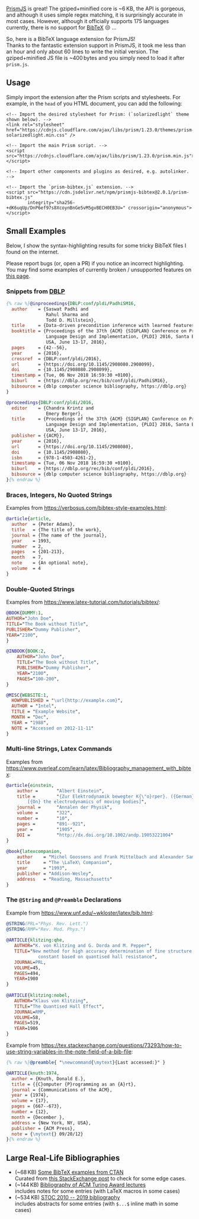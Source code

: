 [PrismJS] is great! The gziped+minified core is ~6&thinsp;KB, the API is gorgeous,
and although it uses simple regex matching, it is surprisingly accurate in most cases.
However, although it officially supports 175 languages currently, there is no support for [BibTeX] &#x1f612; ...

So, here is a BibTeX language extension for PrismJS!
<br>
Thanks to the fantastic extension support in PrismJS,
it took me less than an hour and only about 60 lines to write the initial version.
The gziped+minified JS file is ~400&thinsp;bytes and you simply need to load it after `prism.js`.



## Usage

Simply import the extension after the Prism scripts and stylesheets.
For example, in the `head` of you HTML document, you can add the following:

<pre class='language-html' data-line='10-14'><code>&lt;!-- Import the desired stylesheet for Prism: (`solarizedlight` theme shown below). --&gt;
&lt;link rel=&quot;stylesheet&quot; href=&quot;https://cdnjs.cloudflare.com/ajax/libs/prism/1.23.0/themes/prism-solarizedlight.min.css&quot; /&gt;

&lt;!-- Import the main Prism script. --&gt;
&lt;script src=&quot;https://cdnjs.cloudflare.com/ajax/libs/prism/1.23.0/prism.min.js&quot;&gt;
&lt;/script&gt;

&lt;!-- Import other components and plugins as desired, e.g. autolinker. --&gt;

&lt;!-- Import the `prism-bibtex.js` extension. --&gt;
&lt;script src=&quot;https://cdn.jsdelivr.net/npm/prismjs-bibtex@2.0.1/prism-bibtex.js&quot;
        integrity=&quot;sha256-+dK6uqUp/DnP6ef97s8XcoynBnGe5vM5gvBECH0EB3U=&quot; crossorigin=&quot;anonymous&quot;&gt;
&lt;/script&gt;
</code></pre>

## Small Examples

Below, I show the syntax-highlighting results for some tricky BibTeX files I found on the internet.

Please report bugs (or, open a PR) if you notice an incorrect highlighting.
You may find some examples of currently broken / unsupported features on [this page](broken.html).

### Snippets from [DBLP]

```bib
{% raw %}@inproceedings{DBLP:conf/pldi/PadhiSM16,
  author    = {Saswat Padhi and
               Rahul Sharma and
               Todd D. Millstein},
  title     = {Data-driven precondition inference with learned features},
  booktitle = {Proceedings of the 37th {ACM} {SIGPLAN} Conference on Programming
               Language Design and Implementation, {PLDI} 2016, Santa Barbara, CA,
               USA, June 13-17, 2016},
  pages     = {42--56},
  year      = {2016},
  crossref  = {DBLP:conf/pldi/2016},
  url       = {https://doi.org/10.1145/2908080.2908099},
  doi       = {10.1145/2908080.2908099},
  timestamp = {Tue, 06 Nov 2018 16:59:30 +0100},
  biburl    = {https://dblp.org/rec/bib/conf/pldi/PadhiSM16},
  bibsource = {dblp computer science bibliography, https://dblp.org}
}

@proceedings{DBLP:conf/pldi/2016,
  editor    = {Chandra Krintz and
               Emery Berger},
  title     = {Proceedings of the 37th {ACM} {SIGPLAN} Conference on Programming
               Language Design and Implementation, {PLDI} 2016, Santa Barbara, CA,
               USA, June 13-17, 2016},
  publisher = {{ACM}},
  year      = {2016},
  url       = {https://doi.org/10.1145/2908080},
  doi       = {10.1145/2908080},
  isbn      = {978-1-4503-4261-2},
  timestamp = {Tue, 06 Nov 2018 16:59:30 +0100},
  biburl    = {https://dblp.org/rec/bib/conf/pldi/2016},
  bibsource = {dblp computer science bibliography, https://dblp.org}
}{% endraw %}
```

### Braces, Integers, No Quoted Strings

Examples from <https://verbosus.com/bibtex-style-examples.html>:

```bibtex
@article{article,
  author  = {Peter Adams}, 
  title   = {The title of the work},
  journal = {The name of the journal},
  year    = 1993,
  number  = 2,
  pages   = {201-213},
  month   = 7,
  note    = {An optional note}, 
  volume  = 4
}
```

### Double-Quoted Strings

Examples from <https://www.latex-tutorial.com/tutorials/bibtex/>:

```bibtex
@BOOK{DUMMY:1,
AUTHOR="John Doe",
TITLE="The Book without Title",
PUBLISHER="Dummy Publisher",
YEAR="2100",
}

@INBOOK{BOOK:2,
    AUTHOR="John Doe",
    TITLE="The Book without Title",
    PUBLISHER="Dummy Publisher",
    YEAR="2100",
    PAGES="100-200",
}

@MISC{WEBSITE:1,
  HOWPUBLISHED = "\url{http://example.com}",
  AUTHOR = "Intel",
  TITLE = "Example Website",
  MONTH = "Dec",
  YEAR = "1988",
  NOTE = "Accessed on 2012-11-11"
}
```

### Multi-line Strings, Latex Commands

Examples from <https://www.overleaf.com/learn/latex/Bibliography_management_with_bibtex>:

```bib
@article{einstein,
    author =       "Albert Einstein",
    title =        "{Zur Elektrodynamik bewegter K{\"o}rper}. ({German})
        [{On} the electrodynamics of moving bodies]",
    journal =      "Annalen der Physik",
    volume =       "322",
    number =       "10",
    pages =        "891--921",
    year =         "1905",
    DOI =          "http://dx.doi.org/10.1002/andp.19053221004"
}
 
@book{latexcompanion,
    author    = "Michel Goossens and Frank Mittelbach and Alexander Samarin",
    title     = "The \LaTeX\ Companion",
    year      = "1993",
    publisher = "Addison-Wesley",
    address   = "Reading, Massachusetts"
}
```

### The `@String` and `@Preamble` Declarations

Example from <https://www.unf.edu/~wkloster/latex/bib.html>:

```bib
@STRING(PRL="Phys. Rev. Lett.")
@STRING(RMP="Rev. Mod. Phys.")
 
@ARTICLE{klitzing:qhe,
   AUTHOR="K. von Klitzing and G. Dorda and M. Pepper",
   TITLE="New method for high accuracy determination of fine structure
            constant based on quantised hall resistance",
   JOURNAL=PRL,
   VOLUME=45,
   PAGES=494,
   YEAR=1980
}
 
@ARTICLE{klitzing:nobel,
   AUTHOR="Klaus von Klitzing",
   TITLE="The Quantised Hall Effect",
   JOURNAL=RMP,
   VOLUME=58,
   PAGES=519,
   YEAR=1986
}
```

Example from <https://tex.stackexchange.com/questions/73293/how-to-use-string-variables-in-the-note-field-of-a-bib-file>:

```bib
{% raw %}@preamble{ "\newcommand{\mytext}{Last accessed:}" }

@ARTICLE{knuth:1974,
  author = {Knuth, Donald E.},
  title = {{C}omputer {P}rogramming as an {A}rt},
  journal = {Communications of the ACM},
  year = {1974},
  volume = {17},
  pages = {667--673},
  number = {12},
  month = {December },
  address = {New York, NY, USA},
  publisher = {ACM Press},
  note = {\mytext{} 09/20/12}
}{% endraw %}
```

<link rel="stylesheet" href="https://cdnjs.cloudflare.com/ajax/libs/prism/1.29.0/themes/prism-solarizedlight.min.css"
      integrity="sha512-fibfhB71IpdEKqLKXP/96WuX1cTMmvZioYp7T6I+lTbvJrrjEGeyYdAf09GHpFptF8toQ32woGZ8bw9+HjZc0A=="
      crossorigin="anonymous" referrerpolicy="no-referrer" />
<link rel="stylesheet" href="https://cdnjs.cloudflare.com/ajax/libs/prism/1.29.0/plugins/autolinker/prism-autolinker.min.css"
      integrity="sha512-4ZmAB2UXPu3Rgy5ZClpqnJ/zXXZBdulFXY1eWMLgIjp2HWgkHGIpr1b7kmCK+rdD5NYfivTp47UR+bQ4oTBllQ=="
      crossorigin="anonymous" referrerpolicy="no-referrer" />
<link rel="stylesheet" href="https://cdnjs.cloudflare.com/ajax/libs/prism/1.29.0/plugins/line-highlight/prism-line-highlight.min.css"
      integrity="sha512-nXlJLUeqPMp1Q3+Bd8Qds8tXeRVQscMscwysJm821C++9w6WtsFbJjPenZ8cQVMXyqSAismveQJc0C1splFDCA=="
      crossorigin="anonymous" referrerpolicy="no-referrer" />

<script src="https://cdnjs.cloudflare.com/ajax/libs/prism/1.29.0/prism.min.js"
        integrity="sha512-7Z9J3l1+EYfeaPKcGXu3MS/7T+w19WtKQY/n+xzmw4hZhJ9tyYmcUS+4QqAlzhicE5LAfMQSF3iFTK9bQdTxXg=="
        crossorigin="anonymous" referrerpolicy="no-referrer">
</script>
<script src="https://cdnjs.cloudflare.com/ajax/libs/prism/1.29.0/plugins/keep-markup/prism-keep-markup.min.js"
        integrity="sha512-dM7y7FL7I43Zij3bPyIiAOl4ebzK01P8pcEUb7RvOKdXlxjSPebYBnkDB+S05PuNGlLFjvzVNRzuctj5A4P3Kg=="
        crossorigin="anonymous" referrerpolicy="no-referrer">
</script>
<script src="https://cdnjs.cloudflare.com/ajax/libs/prism/1.29.0/plugins/autolinker/prism-autolinker.min.js"
        integrity="sha512-h92O152CCXt3xEUWDYTGLz58u+IOpZU8Z2MEkkBsXsRlAhckPFeEolarVn7tOhTVbjsJPpyknL0CFUrc2rlgPQ=="
        crossorigin="anonymous" referrerpolicy="no-referrer">
</script>
<script src="https://cdnjs.cloudflare.com/ajax/libs/prism/1.29.0/plugins/line-highlight/prism-line-highlight.min.js"
        integrity="sha512-255MpVHZHmxNdOj/PivQ+WSTYFjBxTMfmIszxwsJobUeaoDNUAnAQjYF5TznbiZXrXqpCy8q4QyvJzhykpof3Q=="
        crossorigin="anonymous" referrerpolicy="no-referrer">
</script>

<script src="https://cdn.jsdelivr.net/npm/prismjs-bibtex@2.0.1/prism-bibtex.js"
        integrity="sha256-+dK6uqUp/DnP6ef97s8XcoynBnGe5vM5gvBECH0EB3U=" crossorigin="anonymous">
</script>

## Large Real-Life Bibliographies

- (~68&thinsp;KB) [Some BibTeX examples from CTAN](biblatex-examples.html)<br>
  Curated from [this StackExchange post](https://tex.stackexchange.com/questions/16490/the-gold-standard-in-bibtex-databases) to check for some edge cases.
- (~144&thinsp;KB) [Bibliography of ACM Turing Award lectures](acm-turing-awards.html) <br>
  includes notes for some entries (with LaTeX macros in some cases)
- (~534&thinsp;KB) [STOC 2010 -- 2019 bibliography](stoc_2010-2019.html)<br>
  includes abstracts for some entries (with `$...$` inline math in some cases)



[BibTeX]:   http://www.bibtex.org/
[DBLP]:     https://dblp.org/
[prismjs]:  https://prismjs.com/
